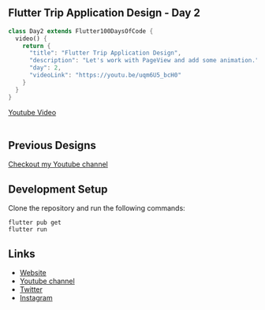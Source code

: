 ## Flutter Trip Application Design - Day 2

```dart
class Day2 extends Flutter100DaysOfCode {
  video() {
    return {
      "title": "Flutter Trip Application Design",
      "description": "Let's work with PageView and add some animation.",
      "day": 2,
      "videoLink": "https://youtu.be/uqm6U5_bcH0"
    }
  }
}
```

[Youtube Video](https://youtu.be/uqm6U5_bcH0)
<br><br>

## Previous Designs
[Checkout my Youtube channel](https://youtube.com/afgprogrammer)


## Development Setup
Clone the repository and run the following commands:
```
flutter pub get
flutter run
```

## Links

* [Website](https://afgprogrammer.com)
* [Youtube channel](https://youtube.com/afgprogrammer)
* [Twitter](https://twitter.com/afgprogrammer)
* [Instagram](https://instagram.com/afgprogrammer)
